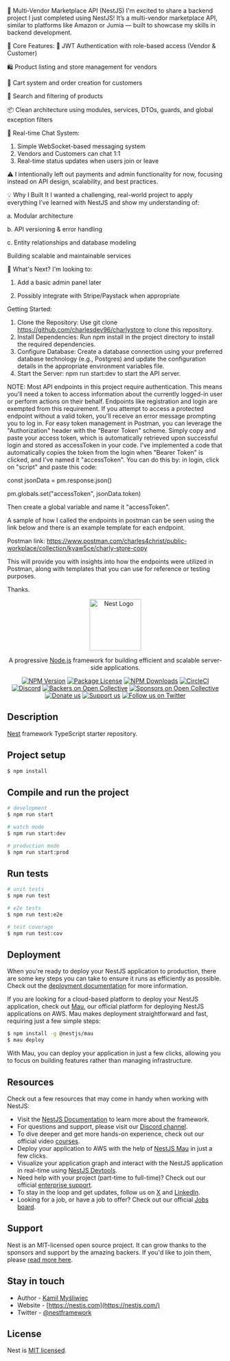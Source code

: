 🛒 Multi-Vendor Marketplace API (NestJS)
I'm excited to share a backend project I just completed using NestJS!
It’s a multi-vendor marketplace API, similar to platforms like Amazon or Jumia — built to showcase my skills in backend development.

🔧 Core Features:
🔐 JWT Authentication with role-based access (Vendor & Customer)

🛍️ Product listing and store management for vendors

🛒 Cart system and order creation for customers

🔎 Search and filtering of products

📦 Clean architecture using modules, services, DTOs, guards, and global exception filters

💬 Real-time Chat System:

1. Simple WebSocket-based messaging system
2. Vendors and Customers can chat 1:1
3. Real-time status updates when users join or leave

⚠️ I intentionally left out payments and admin functionality for now, focusing instead on API design, scalability, and best practices.

💡 Why I Built It
I wanted a challenging, real-world project to apply everything I’ve learned with NestJS and show my understanding of:

a. Modular architecture

b. API versioning & error handling

c. Entity relationships and database modeling

Building scalable and maintainable services

🚀 What's Next?
I'm looking to:

1. Add a basic admin panel later

2. Possibly integrate with Stripe/Paystack when appropriate

Getting Started:

1. Clone the Repository: Use git clone https://github.com/charlesdev96/charlystore to clone this repository.
2. Install Dependencies: Run npm install in the project directory to install the required dependencies.
3. Configure Database: Create a database connection using your preferred database technology (e.g., Postgres) and update the configuration details in the appropriate environment variables file.
4. Start the Server: npm run start:dev to start the API server.

NOTE: Most API endpoints in this project require authentication. This means you'll need a token to access information about the currently logged-in user or perform actions on their behalf. Endpoints like registration and login are exempted from this requirement. If you attempt to access a protected endpoint without a valid token, you'll receive an error message prompting you to log in. For easy token management in Postman, you can leverage the "Authorization" header with the "Bearer Token" scheme. Simply copy and paste your access token, which is automatically retrieved upon successful login and stored as accessToken in your code. I've implemented a code that automatically copies the token from the login when "Bearer Token" is clicked, and I've named it "accessToken". You can do this by: in login, click on "script" and paste this code:

const jsonData = pm.response.json()

pm.globals.set("accessToken", jsonData.token)

Then create a global variable and name it "accessToken".

A sample of how I called the endpoints in postman can be seen using the link below and there is an example template for each endpoint.

Postman link: https://www.postman.com/charles4christ/public-workplace/collection/kyaw5ce/charly-store-copy

This will provide you with insights into how the endpoints were utilized in Postman, along with templates that you can use for reference or testing purposes.

Thanks.

<p align="center">
  <a href="http://nestjs.com/" target="blank"><img src="https://nestjs.com/img/logo-small.svg" width="120" alt="Nest Logo" /></a>
</p>

[circleci-image]: https://img.shields.io/circleci/build/github/nestjs/nest/master?token=abc123def456
[circleci-url]: https://circleci.com/gh/nestjs/nest

  <p align="center">A progressive <a href="http://nodejs.org" target="_blank">Node.js</a> framework for building efficient and scalable server-side applications.</p>
    <p align="center">
<a href="https://www.npmjs.com/~nestjscore" target="_blank"><img src="https://img.shields.io/npm/v/@nestjs/core.svg" alt="NPM Version" /></a>
<a href="https://www.npmjs.com/~nestjscore" target="_blank"><img src="https://img.shields.io/npm/l/@nestjs/core.svg" alt="Package License" /></a>
<a href="https://www.npmjs.com/~nestjscore" target="_blank"><img src="https://img.shields.io/npm/dm/@nestjs/common.svg" alt="NPM Downloads" /></a>
<a href="https://circleci.com/gh/nestjs/nest" target="_blank"><img src="https://img.shields.io/circleci/build/github/nestjs/nest/master" alt="CircleCI" /></a>
<a href="https://discord.gg/G7Qnnhy" target="_blank"><img src="https://img.shields.io/badge/discord-online-brightgreen.svg" alt="Discord"/></a>
<a href="https://opencollective.com/nest#backer" target="_blank"><img src="https://opencollective.com/nest/backers/badge.svg" alt="Backers on Open Collective" /></a>
<a href="https://opencollective.com/nest#sponsor" target="_blank"><img src="https://opencollective.com/nest/sponsors/badge.svg" alt="Sponsors on Open Collective" /></a>
  <a href="https://paypal.me/kamilmysliwiec" target="_blank"><img src="https://img.shields.io/badge/Donate-PayPal-ff3f59.svg" alt="Donate us"/></a>
    <a href="https://opencollective.com/nest#sponsor"  target="_blank"><img src="https://img.shields.io/badge/Support%20us-Open%20Collective-41B883.svg" alt="Support us"></a>
  <a href="https://twitter.com/nestframework" target="_blank"><img src="https://img.shields.io/twitter/follow/nestframework.svg?style=social&label=Follow" alt="Follow us on Twitter"></a>
</p>
  <!--[![Backers on Open Collective](https://opencollective.com/nest/backers/badge.svg)](https://opencollective.com/nest#backer)
  [![Sponsors on Open Collective](https://opencollective.com/nest/sponsors/badge.svg)](https://opencollective.com/nest#sponsor)-->

## Description

[Nest](https://github.com/nestjs/nest) framework TypeScript starter repository.

## Project setup

```bash
$ npm install
```

## Compile and run the project

```bash
# development
$ npm run start

# watch mode
$ npm run start:dev

# production mode
$ npm run start:prod
```

## Run tests

```bash
# unit tests
$ npm run test

# e2e tests
$ npm run test:e2e

# test coverage
$ npm run test:cov
```

## Deployment

When you're ready to deploy your NestJS application to production, there are some key steps you can take to ensure it runs as efficiently as possible. Check out the [deployment documentation](https://docs.nestjs.com/deployment) for more information.

If you are looking for a cloud-based platform to deploy your NestJS application, check out [Mau](https://mau.nestjs.com), our official platform for deploying NestJS applications on AWS. Mau makes deployment straightforward and fast, requiring just a few simple steps:

```bash
$ npm install -g @nestjs/mau
$ mau deploy
```

With Mau, you can deploy your application in just a few clicks, allowing you to focus on building features rather than managing infrastructure.

## Resources

Check out a few resources that may come in handy when working with NestJS:

- Visit the [NestJS Documentation](https://docs.nestjs.com) to learn more about the framework.
- For questions and support, please visit our [Discord channel](https://discord.gg/G7Qnnhy).
- To dive deeper and get more hands-on experience, check out our official video [courses](https://courses.nestjs.com/).
- Deploy your application to AWS with the help of [NestJS Mau](https://mau.nestjs.com) in just a few clicks.
- Visualize your application graph and interact with the NestJS application in real-time using [NestJS Devtools](https://devtools.nestjs.com).
- Need help with your project (part-time to full-time)? Check out our official [enterprise support](https://enterprise.nestjs.com).
- To stay in the loop and get updates, follow us on [X](https://x.com/nestframework) and [LinkedIn](https://linkedin.com/company/nestjs).
- Looking for a job, or have a job to offer? Check out our official [Jobs board](https://jobs.nestjs.com).

## Support

Nest is an MIT-licensed open source project. It can grow thanks to the sponsors and support by the amazing backers. If you'd like to join them, please [read more here](https://docs.nestjs.com/support).

## Stay in touch

- Author - [Kamil Myśliwiec](https://twitter.com/kammysliwiec)
- Website - [https://nestjs.com](https://nestjs.com/)
- Twitter - [@nestframework](https://twitter.com/nestframework)

## License

Nest is [MIT licensed](https://github.com/nestjs/nest/blob/master/LICENSE).
